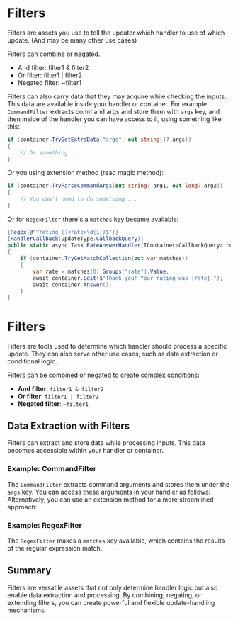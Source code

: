 # Filters

Filters are assets you use to tell the updater which handler to use of which update. (And may be many other use cases)

Filters can combine or negated.

- And filter: filter1 & filter2
- Or filter: filter1 | filter2
- Negated filter: ~filter1

Filters can also carry data that they may acquire while checking the inputs. This data are available inside your handler or container.
For example `CommandFilter` extracts command args and store them with `args` key, and then inside of the handler you can have access to it, using something like this:

```csharp
if (container.TryGetExtraData("args", out string[]? args))
{
    // Do something ...
}

```

Or you using extension method (read magic method):

```csharp
if (container.TryParseCommandArgs(out string? arg1, out long? arg2))
{
    // You don't need to do something ...
}

```

Or for `RegexFilter` there's a `matches` key became available:

```csharp
[Regex(@"^rating_(?<rate>\d{1})$")]
[HandlerCallback(UpdateType.CallbackQuery)]
public static async Task RateAnswerHandler(IContainer<CallbackQuery> container)
{
    if (container.TryGetMatchCollection(out var matches))
    {
        var rate = matches[0].Groups["rate"].Value;
        await container.Edit($"Thank you! Your rating was {rate}.");
        await container.Answer();
    }
}
```
# Filters  

Filters are tools used to determine which handler should process a specific update. They can also serve other use cases, such as data extraction or conditional logic.  

Filters can be combined or negated to create complex conditions:  

- **And filter**: `filter1 & filter2`  
- **Or filter**: `filter1 | filter2`  
- **Negated filter**: `~filter1`  

## Data Extraction with Filters  

Filters can extract and store data while processing inputs. This data becomes accessible within your handler or container.  

### Example: CommandFilter  

The `CommandFilter` extracts command arguments and stores them under the `args` key. You can access these arguments in your handler as follows:
Alternatively, you can use an extension method for a more streamlined approach:

### Example: RegexFilter  

The `RegexFilter` makes a `matches` key available, which contains the results of the regular expression match.

## Summary  

Filters are versatile assets that not only determine handler logic but also enable data extraction and processing. By combining, negating, or extending filters, you can create powerful and flexible update-handling mechanisms.
